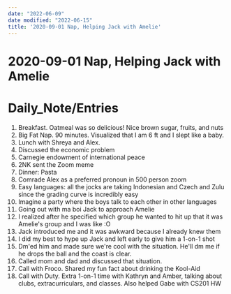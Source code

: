 ```yaml
---
date: "2022-06-09"
date modified: "2022-06-15"
title: '2020-09-01 Nap, Helping Jack with Amelie'
---
```


# 2020-09-01 Nap, Helping Jack with Amelie

# Daily_Note/Entries
1. Breakfast. Oatmeal was so delicious! Nice brown sugar, fruits, and nuts
2. Big Fat Nap. 90 minutes. Visualized that I am 6 ft and I slept like a baby.
3. Lunch with Shreya and Alex.
 1. Discussed the economic problem
 2. Carnegie endowment of international peace
 3. 2NK sent the Zoom meme
1. Dinner: Pasta
 1. Comrade Alex as a preferred pronoun in 500 person zoom
 2. Easy languages: all the jocks are taking Indonesian and Czech and Zulu since the grading curve is incredibly easy
  1. Imagine a party where the boys talk to each other in other languages
 1. Going out with ma boi Jack to approach Amelie
  1. I realized after he specified which group he wanted to hit up that it was Amelie's group and I was like :O
  2. Jack introduced me and it was awkward because I already knew them
  3. I did my best to hype up Jack and left early to give him a 1-on-1 shot
  4. Dm'ed him and made sure we're cool with the situation. He'll dm me if he drops the ball and the coast is clear.
1. Called mom and dad and discussed that situation.
2. Call with Froco. Shared my fun fact about drinking the Kool-Aid
3. Call with Duty. Extra 1-on-1 time with Kathryn and Amber, talking about clubs, extracurriculars, and classes. Also helped Gabe with CS201 HW
